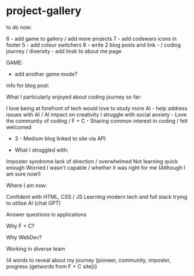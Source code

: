 # project-gallery

to do now:

6 - add game to gallery / add more projects
7 - add codewars icons in footer
5 - add colour switchers
8 - write 2 blog posts and link - / coding journey / diversity - add linsk to about me page

GAME:

- add another game mode?

info for blog post:

 What I particularly enjoyed about coding journey so far:

I love being at forefront of tech
would love to study more AI - help address issues with AI / AI impact on creativity
I struggle with social anxiety - Love the community of coding / F + C - Sharing common interest in coding / felt welcomed
- 3 - Medium blog linked to site via API

- What I struggled with:

Imposter syndrome
lack of direction / overwhelmed
Not learning quick enough
Worried I wasn't capable / whether it was right for me (Although I am sure now!)

Where I am now:

Confident with HTML, CSS / JS
Learning modern tech and full stack
trying to utilise AI (chat GPT)

Answer questions in applications

Why F + C? 

Why WebDev?

Working in diverse team

(4 words to reveal about my journey (pioneer, community, imposter, progress (getwords from F + C site)))




